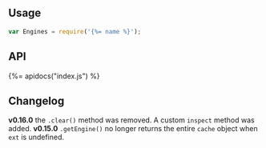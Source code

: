 ## Usage

```js
var Engines = require('{%= name %}');
```

## API
{%= apidocs("index.js") %}

## Changelog

**v0.16.0** the `.clear()` method was removed. A custom `inspect` method was added. 
**v0.15.0** `.getEngine()` no longer returns the entire `cache` object when `ext` is undefined.
